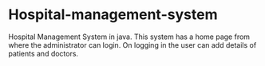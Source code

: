 # Hospital-management-system
Hospital Management System in java. This system has a home page from where the administrator can login. On logging in the user can add details of patients and doctors.


